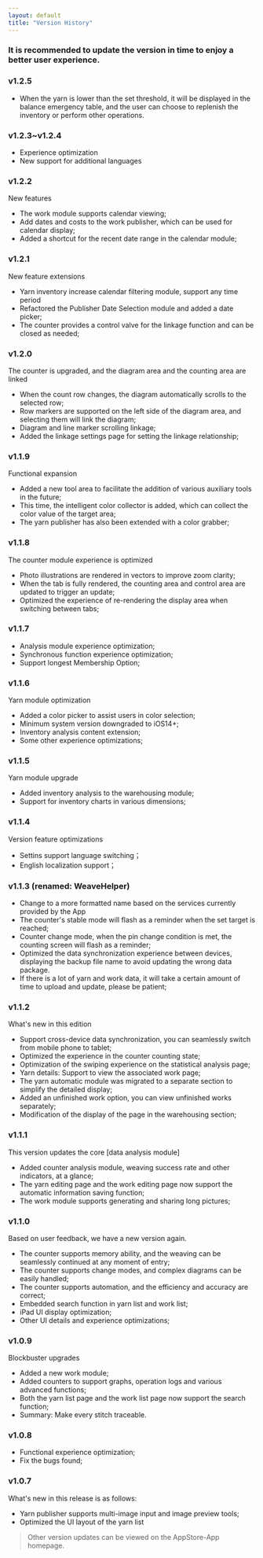 ```yaml
---
layout: default
title: "Version History"
---
```


### It is recommended to update the version in time to enjoy a better user experience.

### v1.2.5

- When the yarn is lower than the set threshold, it will be displayed in the balance emergency table, and the user can choose to replenish the inventory or perform other operations.

### v1.2.3~v1.2.4
- Experience optimization
- New support for additional languages

### v1.2.2
New features

- The work module supports calendar viewing;
- Add dates and costs to the work publisher, which can be used for calendar display;
- Added a shortcut for the recent date range in the calendar module;

### v1.2.1
New feature extensions

- Yarn inventory increase calendar filtering module, support any time period
- Refactored the Publisher Date Selection module and added a date picker;
- The counter provides a control valve for the linkage function and can be closed as needed;

### v1.2.0
The counter is upgraded, and the diagram area and the counting area are linked

- When the count row changes, the diagram automatically scrolls to the selected row;
- Row markers are supported on the left side of the diagram area, and selecting them will link the diagram;
- Diagram and line marker scrolling linkage;
- Added the linkage settings page for setting the linkage relationship;

### v1.1.9
Functional expansion

- Added a new tool area to facilitate the addition of various auxiliary tools in the future;
- This time, the intelligent color collector is added, which can collect the color value of the target area;
- The yarn publisher has also been extended with a color grabber;

### v1.1.8
The counter module experience is optimized

- Photo illustrations are rendered in vectors to improve zoom clarity;
- When the tab is fully rendered, the counting area and control area are updated to trigger an update;
- Optimized the experience of re-rendering the display area when switching between tabs;

### v1.1.7
- Analysis module experience optimization;
- Synchronous function experience optimization;
- Support longest Membership Option;

### v1.1.6

Yarn module optimization
- Added a color picker to assist users in color selection;
- Minimum system version downgraded to iOS14+;
- Inventory analysis content extension;
- Some other experience optimizations;

### v1.1.5
Yarn module upgrade
- Added inventory analysis to the warehousing module;
- Support for inventory charts in various dimensions;


### v1.1.4

Version feature optimizations
- Settins support language switching；
- English localization support；

### v1.1.3 (renamed: WeaveHelper)
- Change to a more formatted name based on the services currently provided by the App
- The counter's stable mode will flash as a reminder when the set target is reached;
- Counter change mode, when the pin change condition is met, the counting screen will flash as a reminder;
- Optimized the data synchronization experience between devices, displaying the backup file name to avoid updating the wrong data package.
- If there is a lot of yarn and work data, it will take a certain amount of time to upload and update, please be patient;


### v1.1.2

What's new in this edition
- Support cross-device data synchronization, you can seamlessly switch from mobile phone to tablet;
- Optimized the experience in the counter counting state;
- Optimization of the swiping experience on the statistical analysis page;
- Yarn details: Support to view the associated work page;
- The yarn automatic module was migrated to a separate section to simplify the detailed display;
- Added an unfinished work option, you can view unfinished works separately;
- Modification of the display of the page in the warehousing section;

### v1.1.1

This version updates the core [data analysis module]
- Added counter analysis module, weaving success rate and other indicators, at a glance;
- The yarn editing page and the work editing page now support the automatic information saving function;
- The work module supports generating and sharing long pictures;

### v1.1.0

Based on user feedback, we have a new version again.
- The counter supports memory ability, and the weaving can be seamlessly continued at any moment of entry;
- The counter supports change modes, and complex diagrams can be easily handled;
- The counter supports automation, and the efficiency and accuracy are correct;
- Embedded search function in yarn list and work list;
- iPad UI display optimization;
- Other UI details and experience optimizations;

### v1.0.9

Blockbuster upgrades
- Added a new work module;
- Added counters to support graphs, operation logs and various advanced functions;
- Both the yarn list page and the work list page now support the search function;
- Summary: Make every stitch traceable.

### v1.0.8
- Functional experience optimization;
- Fix the bugs found;

### v1.0.7
What's new in this release is as follows:
- Yarn publisher supports multi-image input and image preview tools;
- Optimized the UI layout of the yarn list

> Other version updates can be viewed on the AppStore-App homepage.
